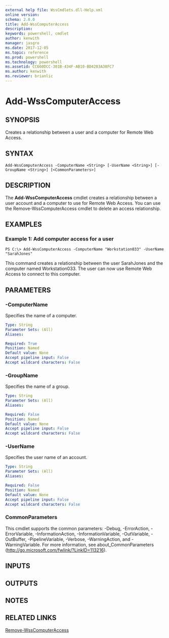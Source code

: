 ```yaml
---
external help file: WssCmdlets.dll-Help.xml
online version: 
schema: 2.0.0
title: Add-WssComputerAccess
description: 
keywords: powershell, cmdlet
author: kenwith
manager: jasgro
ms.date: 2017-12-05
ms.topic: reference
ms.prod: powershell
ms.technology: powershell
ms.assetid: CC660DCC-301B-434F-AB10-BD4203A38FC7
ms.author: kenwith
ms.reviewer: brianlic
---
```


# Add-WssComputerAccess

## SYNOPSIS
Creates a relationship between a user and a computer for Remote Web Access.

## SYNTAX

```
Add-WssComputerAccess -ComputerName <String> [-UserName <String>] [-GroupName <String>] [<CommonParameters>]
```

## DESCRIPTION
The **Add-WssComputerAccess** cmdlet creates a relationship between a user account and a computer to use for Remote Web Access.
You can use the Remove-WssComputerAccess cmdlet to delete an access relationship.

## EXAMPLES

### Example 1: Add computer access for a user
```
PS C:\> Add-WssComputerAccess -ComputerName "Workstation033" -UserName "SarahJones"
```

This command creates a relationship between the user SarahJones and the computer named Workstation033.
The user can now use Remote Web Access to connect to this computer.

## PARAMETERS

### -ComputerName
Specifies the name of a computer.

```yaml
Type: String
Parameter Sets: (All)
Aliases: 

Required: True
Position: Named
Default value: None
Accept pipeline input: False
Accept wildcard characters: False
```

### -GroupName
Specifies the name of a group.

```yaml
Type: String
Parameter Sets: (All)
Aliases: 

Required: False
Position: Named
Default value: None
Accept pipeline input: False
Accept wildcard characters: False
```

### -UserName
Specifies the user name of an account.

```yaml
Type: String
Parameter Sets: (All)
Aliases: 

Required: False
Position: Named
Default value: None
Accept pipeline input: False
Accept wildcard characters: False
```

### CommonParameters
This cmdlet supports the common parameters: -Debug, -ErrorAction, -ErrorVariable, -InformationAction, -InformationVariable, -OutVariable, -OutBuffer, -PipelineVariable, -Verbose, -WarningAction, and -WarningVariable. For more information, see about_CommonParameters (http://go.microsoft.com/fwlink/?LinkID=113216).

## INPUTS

## OUTPUTS

## NOTES

## RELATED LINKS

[Remove-WssComputerAccess](./Remove-WssComputerAccess.md)

